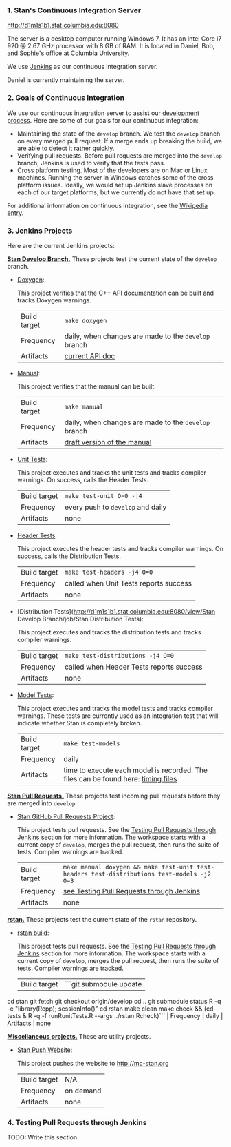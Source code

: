 ### 1. Stan's Continuous Integration Server
http://d1m1s1b1.stat.columbia.edu:8080

The server is a desktop computer running Windows 7. It has an Intel Core i7 920 @ 2.67 GHz processor with 8 GB of RAM. It is located in Daniel, Bob, and Sophie's office at Columbia University.

We use [Jenkins](http://jenkins-ci.org/) as our continuous integration server.

Daniel is currently maintaining the server.

### 2. Goals of Continuous Integration
We use our continuous integration server to assist our [development process](Developer-Process). Here are some of our goals for our continuous integration:
* Maintaining the state of the `develop` branch. We test the `develop` branch on every merged pull request. If a merge ends up breaking the build, we are able to detect it rather quickly.
* Verifying pull requests. Before pull requests are merged into the `develop` branch, Jenkins is used to verify that the tests pass.
* Cross platform testing. Most of the developers are on Mac or Linux machines. Running the server in Windows catches some of the cross platform issues. Ideally, we would set up Jenkins slave processes on each of our target platforms, but we currently do not have that set up.

For additional information on continuous integration, see the [Wikipedia entry](https://en.wikipedia.org/wiki/Continuous_integration).

### 3. Jenkins Projects

Here are the current Jenkins projects:

**[Stan Develop Branch.](http://d1m1s1b1.stat.columbia.edu:8080/view/Stan%20Develop%20Branch/)** These projects test the current state of the `develop` branch.

* [Doxygen](http://d1m1s1b1.stat.columbia.edu:8080/view/Stan%20Develop%20Branch/job/Stan%20Doxygen/):

    This project verifies that the C++ API documentation can be built and tracks Doxygen warnings.

    |               |               |
    |---------------|---------------|
    | Build target  | `make doxygen`
    | Frequency     | daily, when changes are made to the `develop` branch
    | Artifacts     | [current API doc](http://d1m1s1b1.stat.columbia.edu:8080/view/Stan%20Develop%20Branch/job/Stan%20Doxygen/ws/doc/api/html/index.html)

* [Manual](http://d1m1s1b1.stat.columbia.edu:8080/view/Stan%20Develop%20Branch/job/Stan%20Manual/): 

    This project verifies that the manual can be built.

    |               |               |
    |---------------|---------------|
    | Build target  | `make manual`
    | Frequency     | daily, when changes are made to the `develop` branch
    | Artifacts     | [draft version of the manual](http://d1m1s1b1.stat.columbia.edu:8080/view/Stan%20Develop%20Branch/job/Stan%20Manual/ws/doc/)

* [Unit Tests](http://d1m1s1b1.stat.columbia.edu:8080/view/Stan%20Develop%20Branch/job/Stan%20Unit%20Tests/): 

    This project executes and tracks the unit tests and tracks compiler warnings. On success, calls the Header Tests.

    |               |               |
    |---------------|---------------|
    | Build target  | `make test-unit O=0 -j4`
    | Frequency     | every push to `develop` and daily
    | Artifacts     | none

* [Header Tests](http://d1m1s1b1.stat.columbia.edu:8080/view/Stan%20Develop%20Branch/job/Stan%20Header%20Tests/):

    This project executes the header tests and tracks compiler warnings. On success, calls the Distribution Tests.

    |               |               |
    |---------------|---------------|
    | Build target  | `make test-headers -j4 O=0`
    | Frequency     | called when Unit Tests reports success
    | Artifacts     | none

* [Distribution Tests](http://d1m1s1b1.stat.columbia.edu:8080/view/Stan Develop Branch/job/Stan Distribution Tests):

    This project executes and tracks the distribution tests and tracks compiler warnings.

    |               |               |
    |---------------|---------------|
    | Build target  | `make test-distributions -j4 O=0`
    | Frequency     | called when Header Tests reports success
    | Artifacts     | none

* [Model Tests](http://d1m1s1b1.stat.columbia.edu:8080/view/Stan%20Develop%20Branch/job/Stan%20Model%20Tests/):

    This project executes and tracks the model tests and tracks compiler warnings. These tests are currently used as an integration test that will indicate whether Stan is completely broken.
 
    |               |               |
    |---------------|---------------|
    | Build target  | `make test-models`
    | Frequency     | daily
    | Artifacts     | time to execute each model is recorded. The files can be found here: [timing files](http://d1m1s1b1.stat.columbia.edu:8080/view/Stan%20Develop%20Branch/job/Stan%20Model%20Tests/ws/)

**[Stan Pull Requests.](http://d1m1s1b1.stat.columbia.edu:8080/view/Stan%20Pull%20Requests/)** These projects test incoming pull requests before they are merged into `develop`.

* [Stan GitHub Pull Requests Project](http://d1m1s1b1.stat.columbia.edu:8080/view/Stan%20Pull%20Requests/job/Stan%20Github%20Pull%20Requests/):

    This project tests pull requests. See the [Testing Pull Requests through Jenkins]() section for more information. The workspace starts with a current copy of `develop`, merges the pull request, then runs the suite of tests. Compiler warnings are tracked.

    |               |               |
    |---------------|---------------|
    | Build target  | `make manual doxygen && make test-unit test-headers test-distributions test-models -j2 O=3`
    | Frequency     | [see Testing Pull Requests through Jenkins]()
    | Artifacts     | none

**[rstan.](http://d1m1s1b1.stat.columbia.edu:8080/view/rstan/)** These projects test the current state of the `rstan` repository.

* [rstan build](http://d1m1s1b1.stat.columbia.edu:8080/view/rstan/job/rstan%20build/):

    This project tests pull requests. See the [Testing Pull Requests through Jenkins]() section for more information. The workspace starts with a current copy of `develop`, merges the pull request, then runs the suite of tests. Compiler warnings are tracked.

    |               |               |
    |---------------|---------------|
    | Build target  | ```git submodule update 
cd stan
git fetch
git checkout origin/develop
cd .. 
git submodule status
R -q -e "library(Rcpp); sessionInfo()"
cd rstan
make clean
make check && (cd tests & R -q -f runRunitTests.R --args ../rstan.Rcheck)```
    | Frequency     | daily
    | Artifacts     | none

**[Miscellaneous projects.](http://d1m1s1b1.stat.columbia.edu:8080/view/Miscellaneous/)** These are utility projects.

* [Stan Push Website](http://d1m1s1b1.stat.columbia.edu:8080/view/Miscellaneous/job/Stan%20Push%20Website/):

    This project pushes the website to http://mc-stan.org

    |               |               |
    |---------------|---------------|
    | Build target  | N/A
    | Frequency     | on demand
    | Artifacts     | none

### 4. Testing Pull Requests through Jenkins
TODO: Write this section